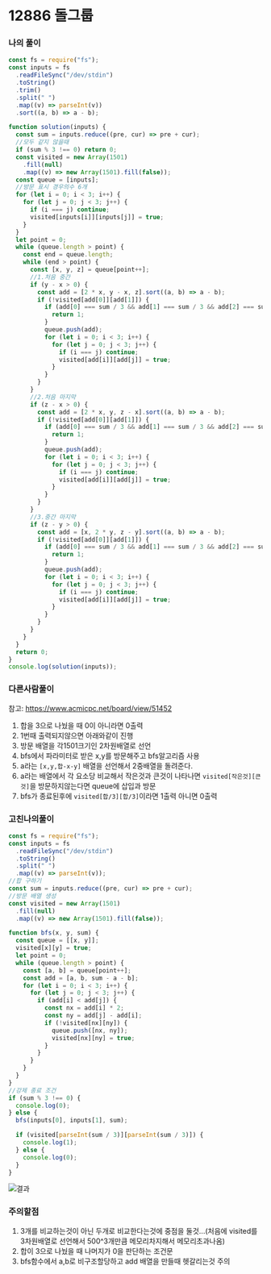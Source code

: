 # 12886 돌그룹

### 나의 풀이

```javascript
const fs = require("fs");
const inputs = fs
  .readFileSync("/dev/stdin")
  .toString()
  .trim()
  .split(" ")
  .map((v) => parseInt(v))
  .sort((a, b) => a - b);

function solution(inputs) {
  const sum = inputs.reduce((pre, cur) => pre + cur);
  //모두 같지 않을때
  if (sum % 3 !== 0) return 0;
  const visited = new Array(1501)
    .fill(null)
    .map((v) => new Array(1501).fill(false));
  const queue = [inputs];
  //방문 표시 경우의수 6개
  for (let i = 0; i < 3; i++) {
    for (let j = 0; j < 3; j++) {
      if (i === j) continue;
      visited[inputs[i]][inputs[j]] = true;
    }
  }
  let point = 0;
  while (queue.length > point) {
    const end = queue.length;
    while (end > point) {
      const [x, y, z] = queue[point++];
      //1.처음 중간
      if (y - x > 0) {
        const add = [2 * x, y - x, z].sort((a, b) => a - b);
        if (!visited[add[0]][add[1]]) {
          if (add[0] === sum / 3 && add[1] === sum / 3 && add[2] === sum / 3) {
            return 1;
          }
          queue.push(add);
          for (let i = 0; i < 3; i++) {
            for (let j = 0; j < 3; j++) {
              if (i === j) continue;
              visited[add[i]][add[j]] = true;
            }
          }
        }
      }
      //2.처음 마지막
      if (z - x > 0) {
        const add = [2 * x, y, z - x].sort((a, b) => a - b);
        if (!visited[add[0]][add[1]]) {
          if (add[0] === sum / 3 && add[1] === sum / 3 && add[2] === sum / 3) {
            return 1;
          }
          queue.push(add);
          for (let i = 0; i < 3; i++) {
            for (let j = 0; j < 3; j++) {
              if (i === j) continue;
              visited[add[i]][add[j]] = true;
            }
          }
        }
      }
      //3.중간 마지막
      if (z - y > 0) {
        const add = [x, 2 * y, z - y].sort((a, b) => a - b);
        if (!visited[add[0]][add[1]]) {
          if (add[0] === sum / 3 && add[1] === sum / 3 && add[2] === sum / 3) {
            return 1;
          }
          queue.push(add);
          for (let i = 0; i < 3; i++) {
            for (let j = 0; j < 3; j++) {
              if (i === j) continue;
              visited[add[i]][add[j]] = true;
            }
          }
        }
      }
    }
  }
  return 0;
}
console.log(solution(inputs));
```

### 다른사람풀이

참고: <https://www.acmicpc.net/board/view/51452>

1. 합을 3으로 나눴을 때 0이 아니라면 0출력
2. 1번때 출력되지않으면 아래와같이 진행
3. 방문 배열을 각1501크기인 2차원배열로 선언
4. bfs에서 파라미터로 받은 x,y를 방문해주고 bfs알고리즘 사용
5. a라는 `[x,y,합-x-y]` 배열을 선언해서 2중배열을 돌려준다.
6. a라는 배열에서 각 요소당 비교해서 작은것과 큰것이 나타나면 `visited[작은것][큰것]`을 방문하지않는다면 queue에 삽입과 방문
7. bfs가 종료된후에 `visited[합/3][합/3]`이라면 1출력 아니면 0출력

### 고친나의풀이

```javascript
const fs = require("fs");
const inputs = fs
  .readFileSync("/dev/stdin")
  .toString()
  .split(" ")
  .map((v) => parseInt(v));
//합 구하기
const sum = inputs.reduce((pre, cur) => pre + cur);
//방문 배열 생성
const visited = new Array(1501)
  .fill(null)
  .map((v) => new Array(1501).fill(false));

function bfs(x, y, sum) {
  const queue = [[x, y]];
  visited[x][y] = true;
  let point = 0;
  while (queue.length > point) {
    const [a, b] = queue[point++];
    const add = [a, b, sum - a - b];
    for (let i = 0; i < 3; i++) {
      for (let j = 0; j < 3; j++) {
        if (add[i] < add[j]) {
          const nx = add[i] * 2;
          const ny = add[j] - add[i];
          if (!visited[nx][ny]) {
            queue.push([nx, ny]);
            visited[nx][ny] = true;
          }
        }
      }
    }
  }
}
//강제 종료 조건
if (sum % 3 !== 0) {
  console.log(0);
} else {
  bfs(inputs[0], inputs[1], sum);

  if (visited[parseInt(sum / 3)][parseInt(sum / 3)]) {
    console.log(1);
  } else {
    console.log(0);
  }
}
```

![결과](https://github.com/Minse5k/AlgorithmStudy/tree/main/bfs-dfs/12886/seonjae_result.PNG)

### 주의할점

1. 3개를 비교하는것이 아닌 두개로 비교한다는것에 중점을 둘것...(처음에 visited를 3차원배열로 선언해서 500^3개만큼 메모리차지해서 메모리초과나옴)
2. 합이 3으로 나눴을 때 나머지가 0을 판단하는 조건문
3. bfs함수에서 a,b로 비구조할당하고 add 배열을 만들때 헷갈리는것 주의
